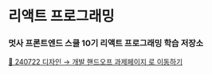 # 리액트 프로그래밍

### 멋사 프론트엔드 스쿨 10기 리액트 프로그래밍 학습 저장소

[🎨 240722 디자인 → 개발 핸드오프 과제페이지 로 이동하기]([/02-design-handoff/README.md](https://github.com/heydoopal/likelion-react/tree/main/02-design-handoff))
